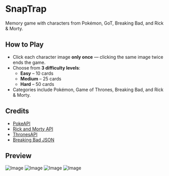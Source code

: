 # SnapTrap

Memory game with characters from Pokémon, GoT, Breaking Bad, and Rick & Morty.

## How to Play

- Click each character image **only once** — clicking the same image twice ends the game.
- Choose from **3 difficulty levels**:
  - **Easy** – 10 cards
  - **Medium** – 25 cards
  - **Hard** – 50 cards
- Categories include Pokémon, Game of Thrones, Breaking Bad, and Rick & Morty.

## Credits

- [PokeAPI](https://pokeapi.co/)
- [Rick and Morty API](https://rickandmortyapi.com/)
- [ThronesAPI](https://thronesapi.com/)
- [Breaking Bad JSON](https://github.com/chewhx/breaking-bad/blob/main/_data/dump/characters.json)

## Preview

![Image](https://github.com/user-attachments/assets/24d2a133-577c-4fba-871d-7a4519437451)
![Image](https://github.com/user-attachments/assets/7d6011ed-951e-4d54-8a96-d9bae673e115)
![Image](https://github.com/user-attachments/assets/7086b13e-5a62-496c-9ed9-a7c6faba0501)
![Image](https://github.com/user-attachments/assets/2f2ec54c-2124-452a-93e3-6830b6cc1a24)
